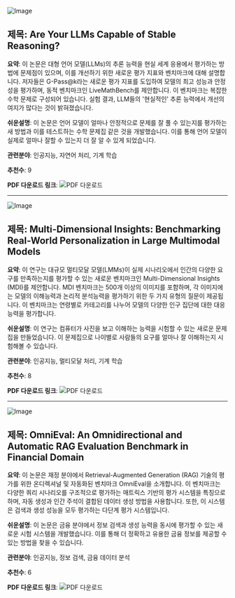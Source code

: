 ![Image](https://cdn-thumbnails.huggingface.co/social-thumbnails/papers/2412.13147.png)
## 제목: Are Your LLMs Capable of Stable Reasoning?
**요약**: 이 논문은 대형 언어 모델(LLMs)의 추론 능력을 현실 세계 응용에서 평가하는 방법에 문제점이 있으며, 이를 개선하기 위한 새로운 평가 지표와 벤치마크에 대해 설명합니다. 저자들은 G-Pass@k라는 새로운 평가 지표를 도입하여 모델의 최고 성능과 안정성을 평가하며, 동적 벤치마크인 LiveMathBench를 제안합니다. 이 벤치마크는 복잡한 수학 문제로 구성되어 있습니다. 실험 결과, LLM들의 '현실적인' 추론 능력에서 개선의 여지가 많다는 것이 밝혀졌습니다.

**쉬운설명**: 이 논문은 언어 모델이 얼마나 안정적으로 문제를 잘 풀 수 있는지를 평가하는 새 방법과 이를 테스트하는 수학 문제집 같은 것을 개발했습니다. 이를 통해 언어 모델이 실제로 얼마나 잘할 수 있는지 더 잘 알 수 있게 되었습니다.

**관련분야**: 인공지능, 자연어 처리, 기계 학습

**추천수**: 9

**PDF 다운로드 링크**: ![PDF 다운로드](https://arxiv.org/pdf/2412.13147)

---

![Image](https://cdn-thumbnails.huggingface.co/social-thumbnails/papers/2412.12606.png)
## 제목: Multi-Dimensional Insights: Benchmarking Real-World Personalization in Large Multimodal Models
**요약**: 이 연구는 대규모 멀티모달 모델(LMMs)이 실제 시나리오에서 인간의 다양한 요구를 만족하는지를 평가할 수 있는 새로운 벤치마크인 Multi-Dimensional Insights (MDI)를 제안합니다. MDI 벤치마크는 500개 이상의 이미지를 포함하며, 각 이미지에는 모델의 이해능력과 논리적 분석능력을 평가하기 위한 두 가지 유형의 질문이 제공됩니다. 이 벤치마크는 연령별로 카테고리를 나누어 모델의 다양한 인구 집단에 대한 대응 능력을 평가합니다.

**쉬운설명**: 이 연구는 컴퓨터가 사진을 보고 이해하는 능력을 시험할 수 있는 새로운 문제집을 만들었습니다. 이 문제집으로 나이별로 사람들의 요구를 얼마나 잘 이해하는지 시험해볼 수 있습니다.

**관련분야**: 인공지능, 멀티모달 처리, 기계 학습

**추천수**: 8

**PDF 다운로드 링크**: ![PDF 다운로드](https://arxiv.org/pdf/2412.12606)

---

![Image](https://cdn-thumbnails.huggingface.co/social-thumbnails/papers/2412.13018.png)
## 제목: OmniEval: An Omnidirectional and Automatic RAG Evaluation Benchmark in Financial Domain
**요약**: 이 논문은 재정 분야에서 Retrieval-Augmented Generation (RAG) 기술의 평가를 위한 온디렉셔널 및 자동화된 벤치마크 OmniEval을 소개합니다. 이 벤치마크는 다양한 쿼리 시나리오를 구조적으로 평가하는 매트릭스 기반의 평가 시스템을 특징으로 하며, 자동 생성과 인간 주석이 결합된 데이터 생성 방법을 사용합니다. 또한, 이 시스템은 검색과 생성 성능을 모두 평가하는 다단계 평가 시스템입니다.

**쉬운설명**: 이 논문은 금융 분야에서 정보 검색과 생성 능력을 동시에 평가할 수 있는 새로운 시험 시스템을 개발했습니다. 이를 통해 더 정확하고 유용한 금융 정보를 제공할 수 있는 방법을 찾을 수 있습니다.

**관련분야**: 인공지능, 정보 검색, 금융 데이터 분석

**추천수**: 6

**PDF 다운로드 링크**: ![PDF 다운로드](https://arxiv.org/pdf/2412.13018)
